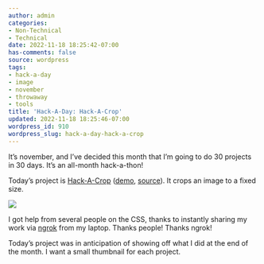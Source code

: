 ```yaml
---
author: admin
categories:
- Non-Technical
- Technical
date: 2022-11-18 18:25:42-07:00
has-comments: false
source: wordpress
tags:
- hack-a-day
- image
- november
- throwaway
- tools
title: 'Hack-A-Day: Hack-A-Crop'
updated: 2022-11-18 18:25:46-07:00
wordpress_id: 910
wordpress_slug: hack-a-day-hack-a-crop
---
```

It’s november, and I’ve decided this month that I’m going to do 30 projects in 30 days. It’s an all-month hack-a-thon!

Today’s project is [Hack-A-Crop](https://tilde.za3k.com/hackaday/crop/) ([demo](https://tilde.za3k.com/hackaday/crop/), [source](https://github.com/za3k/day18_crop)). It crops an image to a fixed size.

[![](/wp-content/uploads/2022/11/screenshot-16.png)](https://tilde.za3k.com/hackaday/crop/)

I got help from several people on the CSS, thanks to instantly sharing my work via [ngrok](https://ngrok.com/) from my laptop. Thanks people! Thanks ngrok!

Today’s project was in anticipation of showing off what I did at the end of the month. I want a small thumbnail for each project.
